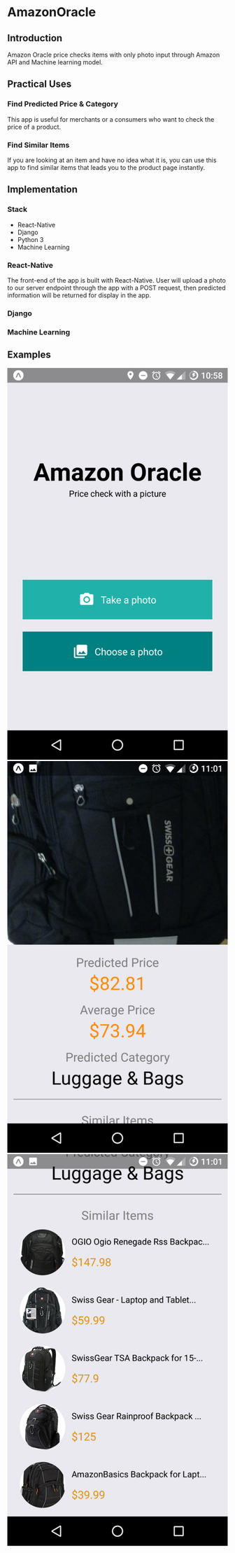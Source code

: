 # AmazonOracle

## Introduction
Amazon Oracle price checks items with only photo input through Amazon API and Machine learning model. 

## Practical Uses
### Find Predicted Price & Category
This app is useful for merchants or a consumers who want to check the price of a product. 

### Find Similar Items
If you are looking at an item and have no idea what it is, you can use this app to find similar items that leads you to the product page instantly.

## Implementation
### Stack
* React-Native
* Django
* Python 3
* Machine Learning

### React-Native
The front-end of the app is built with React-Native. User will upload a photo to our server endpoint through the app with a POST request, then predicted information will be returned for display in the app.

### Django

### Machine Learning

## Examples
![Home Screen](/react-native/AmazonOracle/img/Screenshots/home.png)
![Predicted Info](/react-native/AmazonOracle/img/Screenshots/bag1.png)
![Similar Items](/react-native/AmazonOracle/img/Screenshots/bag2.png)
